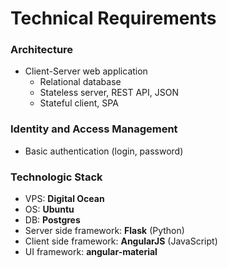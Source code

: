 # Technical Requirements

### Architecture
- Client-Server web application
	- Relational database
	- Stateless server, REST API, JSON
	- Stateful client, SPA

### Identity and Access Management
- Basic authentication (login, password)

### Technologic Stack
- VPS: **Digital Ocean**
- OS: **Ubuntu**
- DB: **Postgres**
- Server side framework: **Flask** (Python)
- Client side framework: **AngularJS** (JavaScript)
- UI framework: **angular-material**

